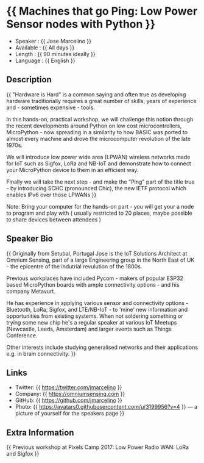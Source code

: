 {{ Machines that go Ping: Low Power Sensor nodes with Python }}
=================================================

* Speaker   : {{ Jose Marcelino }}
* Available : {{ All days }}
* Length    : {{ 90 minutes ideally }}
* Language  : {{ English }}

Description
-----------

{{ "Hardware is Hard" is a common saying and often true as developing hardware traditionally requires a great number of skills, years of experience and - sometimes expensive - tools.

In this hands-on, practical workshop, we will challenge this notion through the recent developments around Python on low cost microcontrollers,  MicroPython - now spreading in a similarity to how BASIC was ported to almost every machine and drove the microcomputer revolution of the late 1970s.

We will introduce low power wide area (LPWAN) wireless networks made for IoT such as Sigfox, LoRa and NB-IoT and demonstrate how to connect your MicroPython device to them in an efficient way.

Finally we will take the next step - and make the "Ping" part of the title true - by introducing SCHC (pronounced Chic), the new IETF protocol which enables IPv6 over those LPWANs }}

Note: Bring your computer for the hands-on part - you will get your a node to program and play with ( usually restricted to 20 places,  maybe possible to share devices between attendees )

Speaker Bio
-----------

{{ Originally from Setubal, Portugal Jose is the IoT Solutions Architect at Omnium Sensing, part of a large Engineering group in the North East of UK - the epicentre of the indutrial revulution of the 1800s.

Previous workplaces have included Pycom - makers of popular ESP32 based MicroPython boards with ample connectivity options - and his company Metavurt.

He has experience in applying various sensor and connectivity options - Bluetooth, LoRa, Sigfox, and LTE/NB-IoT - to 'mine' new information and opportunities from existing systems. When not soldering something or trying some new chip he's a regular speaker at various IoT Meetups (Newcastle, Leeds, Amsterdam) and larger events such as Things Conference.

Other interests include studying generalised networks and their applications e.g. in brain connectivity. }}

Links
-----

* Twitter: {{ https://twitter.com/jmarcelino }}
* Company: {{ https://omniumsensing.com }}
* GitHub: {{ https://github.com/jmarcelino }}
* Photo: {{ https://avatars0.githubusercontent.com/u/3199956?v=4 }} — a picture of yourself for the speakers page }}

Extra Information
-----------------

{{ Previous workshop at Pixels Camp 2017: Low Power Radio WAN: LoRa and Sigfox }}
